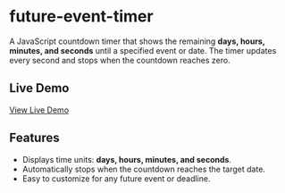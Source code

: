 # future-event-timer

A JavaScript countdown timer that shows the remaining **days, hours, minutes, and seconds** until a specified event or date. The timer updates every second and stops when the countdown reaches zero.

## Live Demo

[View Live Demo](https://shahenda-elshayal.github.io/future-event-timer/)

## Features

- Displays time units: **days, hours, minutes, and seconds**.
- Automatically stops when the countdown reaches the target date.
- Easy to customize for any future event or deadline.
